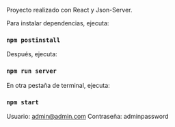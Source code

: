 Proyecto realizado con React y Json-Server.

Para instalar dependencias, ejecuta:
### `npm postinstall`
Después, ejecuta:
### `npm run server`
En otra pestaña de terminal, ejecuta:
### `npm start`

Usuario: admin@admin.com
Contraseña: adminpassword
